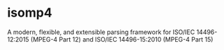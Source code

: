 # isomp4
A modern, flexible, and extensible parsing framework for ISO/IEC 14496-12:2015 (MPEG-4 Part 12)
and ISO/IEC 14496-15:2010 (MPEG-4 Part 15)
